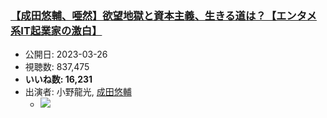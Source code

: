### [【成田悠輔、唖然】欲望地獄と資本主義、生きる道は？【エンタメ系IT起業家の激白】](https://www.youtube.com/watch?v=4t0yL-uIfUA)
-   公開日: 2023-03-26
-   視聴数: 837,475
-   **いいね数: 16,231**
-   出演者: 小野龍光, [成田悠輔](/rehacq_fan/people/成田悠輔 "wikilink")
    - [![](https://img.youtube.com/vi/4t0yL-uIfUA/hqdefault.jpg)](https://www.youtube.com/watch?v=4t0yL-uIfUA)
